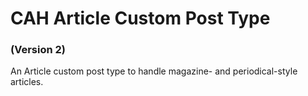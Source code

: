 # CAH Article Custom Post Type
### (Version 2)

An Article custom post type to handle magazine- and periodical-style articles.